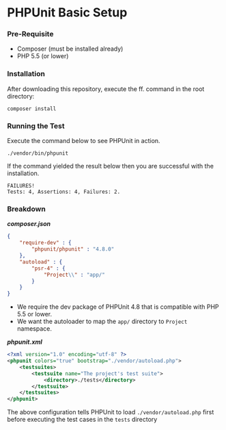 # PHPUnit Basic Setup

### Pre-Requisite
- Composer (must be installed already)
- PHP 5.5 (or lower)

### Installation
After downloading this repository, execute the ff. command in the root directory:
```
composer install
```

### Running the Test
Execute the command below to see PHPUnit in action.
```
./vendor/bin/phpunit
```

If the command yielded the result below then you are successful with the installation.
```
FAILURES!
Tests: 4, Assertions: 4, Failures: 2.
```
### Breakdown
**_composer.json_**
```json
{
    "require-dev" : {
        "phpunit/phpunit" : "4.8.0"
    },
    "autoload" : {
        "psr-4" : {
            "Project\\" : "app/"
        }
    }
}
```

- We require the dev package of PHPUnit 4.8 that is compatible with PHP 5.5 or lower.
- We want the autoloader to map the `app/` directory to `Project` namespace.

**_phpunit.xml_**
```xml
<?xml version="1.0" encoding="utf-8" ?>
<phpunit colors="true" bootstrap="./vendor/autoload.php">
    <testsuites>
        <testsuite name="The project's test suite">
            <directory>./tests</directory>
        </testsuite>
    </testsuites>
</phpunit>
```
The above configuration tells PHPUnit to load `./vendor/autoload.php` first before executing the test cases in the `tests` directory

